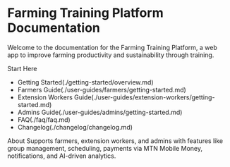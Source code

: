 
# Farming Training Platform Documentation

Welcome to the documentation for the Farming Training Platform, a web app to improve farming productivity and sustainability through training.

Start Here
- Getting Started(./getting-started/overview.md)
- Farmers Guide(./user-guides/farmers/getting-started.md)
- Extension Workers Guide(./user-guides/extension-workers/getting-started.md)
- Admins Guide(./user-guides/admins/getting-started.md)
- FAQ(./faq/faq.md)
- Changelog(./changelog/changelog.md)

 About
Supports farmers, extension workers, and admins with features like group management, scheduling, payments via MTN Mobile Money, notifications, and AI-driven analytics.
